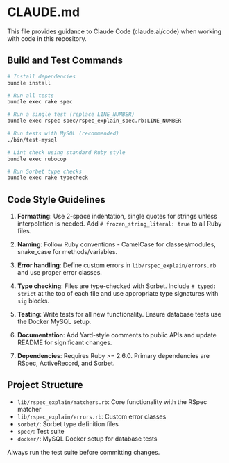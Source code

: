 # CLAUDE.md

This file provides guidance to Claude Code (claude.ai/code) when working with code in this repository.

## Build and Test Commands

```bash
# Install dependencies
bundle install

# Run all tests
bundle exec rake spec

# Run a single test (replace LINE_NUMBER)
bundle exec rspec spec/rspec_explain_spec.rb:LINE_NUMBER

# Run tests with MySQL (recommended)
./bin/test-mysql

# Lint check using standard Ruby style
bundle exec rubocop

# Run Sorbet type checks
bundle exec rake typecheck
```

## Code Style Guidelines

1. **Formatting**: Use 2-space indentation, single quotes for strings unless interpolation is needed. Add `# frozen_string_literal: true` to all Ruby files.

2. **Naming**: Follow Ruby conventions - CamelCase for classes/modules, snake_case for methods/variables.

3. **Error handling**: Define custom errors in `lib/rspec_explain/errors.rb` and use proper error classes.

4. **Type checking**: Files are type-checked with Sorbet. Include `# typed: strict` at the top of each file and use appropriate type signatures with `sig` blocks.

5. **Testing**: Write tests for all new functionality. Ensure database tests use the Docker MySQL setup.

6. **Documentation**: Add Yard-style comments to public APIs and update README for significant changes.

7. **Dependencies**: Requires Ruby >= 2.6.0. Primary dependencies are RSpec, ActiveRecord, and Sorbet.

## Project Structure
- `lib/rspec_explain/matchers.rb`: Core functionality with the RSpec matcher
- `lib/rspec_explain/errors.rb`: Custom error classes
- `sorbet/`: Sorbet type definition files
- `spec/`: Test suite
- `docker/`: MySQL Docker setup for database tests

Always run the test suite before committing changes.